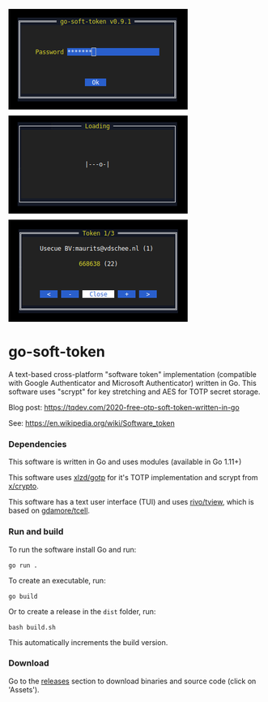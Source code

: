 ![screenshot](go-soft-token-v0.9.1.png)

# go-soft-token

A text-based cross-platform "software token" implementation (compatible with Google Authenticator and Microsoft Authenticator) written in Go.
This software uses "scrypt" for key stretching and AES for TOTP secret storage.

Blog post: https://tqdev.com/2020-free-otp-soft-token-written-in-go

See: https://en.wikipedia.org/wiki/Software_token

### Dependencies

This software is written in Go and uses modules (available in Go 1.11+)

This software uses [xlzd/gotp](https://github.com/xlzd/gotp) for it's TOTP implementation and scrypt from [x/crypto](https://github.com/golang/crypto).

This software has a text user interface (TUI) and uses [rivo/tview](https://github.com/rivo/tview/), which is based on [gdamore/tcell](https://github.com/gdamore/tcell).

### Run and build

To run the software install Go and run:

    go run .

To create an executable, run:

    go build
    
Or to create a release in the `dist` folder, run:

    bash build.sh
    
This automatically increments the build version.

### Download

Go to the [releases](https://github.com/mevdschee/go-soft-token/releases) section to download binaries and source code (click on 'Assets').
